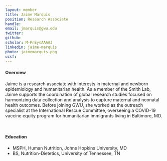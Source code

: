 ```yaml
---
layout: member
title: Jaime Marquis
position: Research Associate
handle: 
email: jmarquis@gwu.edu
twitter:
github:
scholar: M-PnEysAAAAJ
linkedin: jaime-marquis 
photo: jaimemarquis.png
ucsf: 
---
```


<section class="container">
<div class="col-lg-8 col-md-8 col-sm-12 col-xs-12 col-lg-2-offset col-md-offset-2">
<h4>Overview</h4>
<p>Jaime is a research associate with interests in maternal and newborn epidemiology and humanitarian health. As a member of the Smith Lab, Jaime supports the coordination of global research studies focused on harmonizing data collection and analysis to capture maternal and neonatal health outcomes. Before joining GWU, she worked as the outreach specialist at the International Rescue Committee, overseeing a COVID-19 vaccine equity program for humanitarian immigrants living in Baltimore, MD.</p>
<div class="bx space4">&nbsp;
</div>
<h4>Education</h4>
<ul>
<li>MSPH, Human Nutrition, Johns Hopkins University, MD</li>
<li>BS, Nutrition-Dietetics, University of Tennessee, TN</li>
</ul>
</div>
</section>
